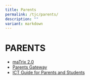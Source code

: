 ```yaml
---
title: Parents
permalink: /tjc/parents/
description: ""
variant: markdown
---
```

# PARENTS

*   <a href="https://matrix.tjc.edu.sg/index.html" target="_blank">maTrix 2.0</a>
*   <a href="https://pg.moe.edu.sg/" target="_blank">Parents Gateway</a>
*   <a href="https://sites.google.com/moe.edu.sg/tjc-student-survival-guide/home" target="_blank">ICT Guide for Parents and Students</a>